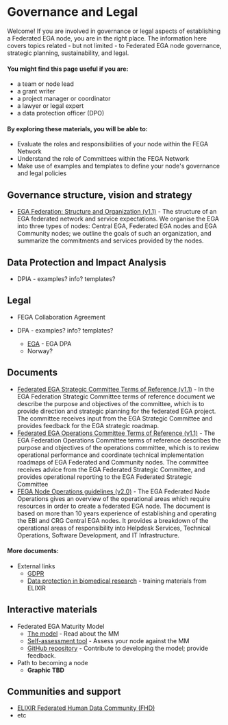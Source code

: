 # Governance and Legal

Welcome! If you are involved in governance or legal aspects of establishing a Federated EGA node, you are in the right place. The information here covers topics related - but not limited - to Federated EGA node governance, strategic planning, sustainability, and legal.

#### You might find this page useful if you are:
- a team or node lead
- a grant writer
- a project manager or coordinator
- a lawyer or legal expert
- a data protection officer (DPO)

#### By exploring these materials, you will be able to:
- Evaluate the roles and responsibilities of your node within the FEGA Network
- Understand the role of Committees within the FEGA Network
- Make use of examples and templates to define your node's governance and legal policies

## Governance structure, vision and strategy
- [EGA Federation: Structure and Organization (v1.1)](https://ega-archive.org/files/EGA-Federation-Structure-v1.1.pdf) - The structure of an EGA federated network and service expectations. We organise the EGA into three types of nodes: Central EGA, Federated EGA nodes and EGA Community nodes; we outline the goals of such an organization, and summarize the commitments and services provided by the nodes.


## Data Protection and Impact Analysis
- DPIA - examples? info? templates? 

## Legal
- FEGA Collaboration Agreement

- DPA - examples? info? templates?
  - [EGA](https://ega-archive.org/files/EGA_Data_Processing_Agreement_v1.1.pdf) - EGA DPA
  - Norway?


## Documents


- [Federated EGA Strategic Committee Terms of Reference (v1.1)](https://ega-archive.org/files/ToR-Federated-EGA-Strategic-Committee-v1.1.pdf) - In the EGA Federation Strategic Committee terms of reference document we describe the purpose and objectives of the committee, which is to provide direction and strategic planning for the federated EGA project. The committee receives input from the EGA Strategic Committee and provides feedback for the EGA strategic roadmap.
- [Federated EGA Operations Committee Terms of Reference (v1.1)](https://ega-archive.org/files/ToR-Federated-EGA-Operations-Committee-v1.1.pdf) - The EGA Federation Operations Committee terms of reference describes the purpose and objectives of the operations committee, which is to review operational performance and coordinate technical implementation roadmaps of EGA Federated and Community nodes. The committee receives advice from the EGA Federated Strategic Committee, and provides operational reporting to the EGA Federated Strategic Committee
- [FEGA Node Operations guidelines (v2.0)](https://ega-archive.org/files/EGA-Node-Operations-v2.pdf) - The EGA Federated Node Operations gives an overview of the operational areas which require resources in order to create a federated EGA node. The document is based on more than 10 years experience of establishing and operating the EBI and CRG Central EGA nodes. It provides a breakdown of the operational areas of responsibility into Helpdesk Services, Technical Operations, Software Development, and IT Infrastructure.


#### More documents:

- External links
  - [GDPR](https://gdpr-info.eu/)
  - [Data protection in biomedical research](https://zenodo.org/record/5078280#.YrxoEOxKjjD) - training materials from ELIXIR


## Interactive materials

- Federated EGA Maturity Model
  - [The model](https://inab.github.io/fega-mm/) - Read about the MM
  - [Self-assessment tool](TBD) - Assess your node against the MM
  - [GitHub repository](https://github.com/inab/fega-mm) - Contribute to developing the model; provide feedback.
- Path to becoming a node
  - **Graphic TBD**

## Communities and support

- [ELIXIR Federated Human Data Community (FHD)](https://elixir-europe.org/communities/human-data)
- etc

